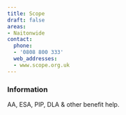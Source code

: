 ```yaml
---
title: Scope
draft: false
areas:
- Naitonwide
contact:
  phone:
  - '0808 800 333'
  web_addresses:
  - www.scope.org.uk
---
```


### Information
AA, ESA, PIP, DLA & other benefit  help.

